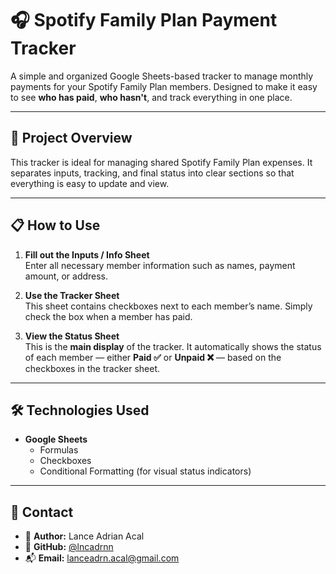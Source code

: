 # 🎧 Spotify Family Plan Payment Tracker

A simple and organized Google Sheets-based tracker to manage monthly payments for your Spotify Family Plan members. Designed to make it easy to see **who has paid**, **who hasn't**, and track everything in one place.

---

## 📝 Project Overview

This tracker is ideal for managing shared Spotify Family Plan expenses. It separates inputs, tracking, and final status into clear sections so that everything is easy to update and view.

---

## 📋 How to Use

1. **Fill out the Inputs / Info Sheet**  
   Enter all necessary member information such as names, payment amount, or address.

2. **Use the Tracker Sheet**  
   This sheet contains checkboxes next to each member’s name. Simply check the box when a member has paid.

3. **View the Status Sheet**  
   This is the **main display** of the tracker. It automatically shows the status of each member — either **Paid ✅** or **Unpaid ❌** — based on the checkboxes in the tracker sheet.

---

## 🛠️ Technologies Used

- **Google Sheets**
  - Formulas
  - Checkboxes
  - Conditional Formatting (for visual status indicators)

---

## 📧 Contact

- 👤 **Author:** Lance Adrian Acal  
- 🐙 **GitHub:** [@lncadrnn](https://github.com/lncadrnn)  
- 📬 **Email:** lanceadrn.acal@gmail.com
